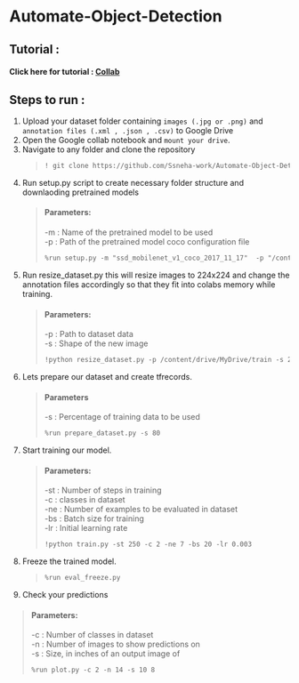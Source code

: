 # Automate-Object-Detection

## Tutorial :

#### Click here for tutorial : [Collab](https://colab.research.google.com/drive/1ThuRxOM8OIFFcVtP-fUVnvcMzXDXS4G7?usp=sharing)

## Steps to run :
1. Upload your dataset folder containing `images (.jpg or .png)` and `annotation files (.xml , .json , .csv)` to Google Drive
2. Open the Google collab notebook and `mount your drive`.
3. Navigate to any folder and clone the repository
   >
   > ```markdown
   > ! git clone https://github.com/Ssneha-work/Automate-Object-Detection.git
   > ```
5. Run setup.py script to create necessary folder structure and downlaoding pretrained models
   >
   > #### Parameters:
   >
   > -m : Name of the pretrained model to be used<br>
   > -p : Path of the pretrained model coco configuration file
   >
   > ```markdown
   > %run setup.py -m "ssd_mobilenet_v1_coco_2017_11_17"  -p "/content/drive/MyDrive/Object_Detection/Automate-Object-Detection/tf/research/object_detection/samples/configs/ssd_mobilenet_v1_pets.config"
   > ```
6. Run resize_dataset.py this will resize images to 224x224 and change the annotation files accordingly so that they fit into colabs memory while training.
   >
   > #### Parameters:
   >
   > -p : Path to dataset data<br>
   > -s : Shape of the new image 
   >
   >```markdown
   > !python resize_dataset.py -p /content/drive/MyDrive/train -s 230 230
   > ```
7. Lets prepare our dataset and create tfrecords.
   >
   > #### Parameters
   > 
   > -s : Percentage of training data to be used
   >
   > ```markdown
   > %run prepare_dataset.py -s 80
   > ```
8. Start training our model.
   >
   > #### Parameters:
   >
   > -st : Number of steps in training<br>
   > -c : classes in dataset<br>
   > -ne : Number of examples to be evaluated in dataset<br>
   > -bs : Batch size for training<br>
   > -lr : Initial learning rate
   >
   > ```markdown
   > !python train.py -st 250 -c 2 -ne 7 -bs 20 -lr 0.003
   > ```
9. Freeze the trained model.
   > ```markdown
   > %run eval_freeze.py
   > ```
10. Check your predictions
   >
   > #### Parameters:
   >
   > -c : Number of classes in dataset<br>
   > -n : Number of images to show predictions on<br>
   > -s : Size, in inches of an output image of 
   >
   > ```markdown
   > %run plot.py -c 2 -n 14 -s 10 8
   > ```

